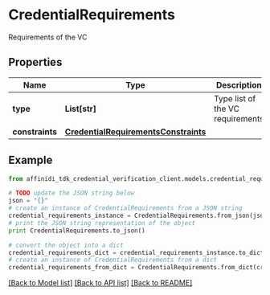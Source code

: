 # CredentialRequirements

Requirements of the VC

## Properties

| Name            | Type                                                                          | Description                      | Notes      |
| --------------- | ----------------------------------------------------------------------------- | -------------------------------- | ---------- |
| **type**        | **List[str]**                                                                 | Type list of the VC requirements |
| **constraints** | [**CredentialRequirementsConstraints**](CredentialRequirementsConstraints.md) |                                  | [optional] |

## Example

```python
from affinidi_tdk_credential_verification_client.models.credential_requirements import CredentialRequirements

# TODO update the JSON string below
json = "{}"
# create an instance of CredentialRequirements from a JSON string
credential_requirements_instance = CredentialRequirements.from_json(json)
# print the JSON string representation of the object
print CredentialRequirements.to_json()

# convert the object into a dict
credential_requirements_dict = credential_requirements_instance.to_dict()
# create an instance of CredentialRequirements from a dict
credential_requirements_from_dict = CredentialRequirements.from_dict(credential_requirements_dict)
```

[[Back to Model list]](../README.md#documentation-for-models) [[Back to API list]](../README.md#documentation-for-api-endpoints) [[Back to README]](../README.md)
